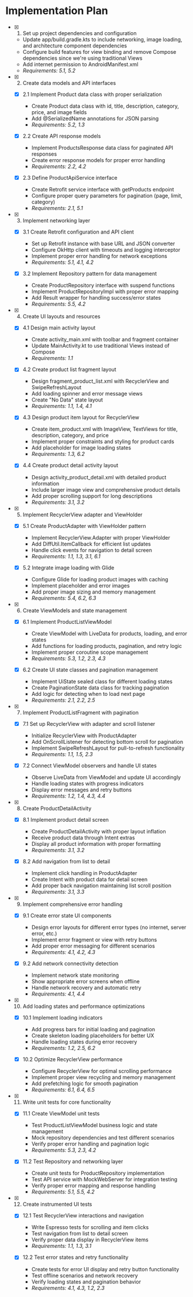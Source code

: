 # Implementation Plan

- [x] 1. Set up project dependencies and configuration
  - Update app/build.gradle.kts to include networking, image loading, and architecture component dependencies
  - Configure build features for view binding and remove Compose dependencies since we're using traditional Views
  - Add internet permission to AndroidManifest.xml
  - _Requirements: 5.1, 5.2_

- [x] 2. Create data models and API interfaces
  - [x] 2.1 Implement Product data class with proper serialization
    - Create Product data class with id, title, description, category, price, and image fields
    - Add @SerializedName annotations for JSON parsing
    - _Requirements: 5.2, 1.3_

  - [x] 2.2 Create API response models
    - Implement ProductsResponse data class for paginated API responses
    - Create error response models for proper error handling
    - _Requirements: 2.2, 4.2_

  - [x] 2.3 Define ProductApiService interface
    - Create Retrofit service interface with getProducts endpoint
    - Configure proper query parameters for pagination (page, limit, category)
    - _Requirements: 2.1, 5.1_

- [x] 3. Implement networking layer
  - [x] 3.1 Create Retrofit configuration and API client
    - Set up Retrofit instance with base URL and JSON converter
    - Configure OkHttp client with timeouts and logging interceptor
    - Implement proper error handling for network exceptions
    - _Requirements: 5.1, 4.1, 4.2_

  - [x] 3.2 Implement Repository pattern for data management
    - Create ProductRepository interface with suspend functions
    - Implement ProductRepositoryImpl with proper error mapping
    - Add Result wrapper for handling success/error states
    - _Requirements: 5.5, 4.2_

- [x] 4. Create UI layouts and resources
  - [x] 4.1 Design main activity layout
    - Create activity_main.xml with toolbar and fragment container
    - Update MainActivity.kt to use traditional Views instead of Compose
    - _Requirements: 1.1_

  - [x] 4.2 Create product list fragment layout
    - Design fragment_product_list.xml with RecyclerView and SwipeRefreshLayout
    - Add loading spinner and error message views
    - Create "No Data" state layout
    - _Requirements: 1.1, 1.4, 4.1_

  - [x] 4.3 Design product item layout for RecyclerView
    - Create item_product.xml with ImageView, TextViews for title, description, category, and price
    - Implement proper constraints and styling for product cards
    - Add placeholder for image loading states
    - _Requirements: 1.3, 6.2_

  - [x] 4.4 Create product detail activity layout
    - Design activity_product_detail.xml with detailed product information
    - Include larger image view and comprehensive product details
    - Add proper scrolling support for long descriptions
    - _Requirements: 3.1, 3.2_

- [x] 5. Implement RecyclerView adapter and ViewHolder
  - [x] 5.1 Create ProductAdapter with ViewHolder pattern
    - Implement RecyclerView.Adapter with proper ViewHolder
    - Add DiffUtil.ItemCallback for efficient list updates
    - Handle click events for navigation to detail screen
    - _Requirements: 1.1, 1.3, 3.1, 6.1_

  - [x] 5.2 Integrate image loading with Glide
    - Configure Glide for loading product images with caching
    - Implement placeholder and error images
    - Add proper image sizing and memory management
    - _Requirements: 5.4, 6.2, 6.3_

- [x] 6. Create ViewModels and state management
  - [x] 6.1 Implement ProductListViewModel
    - Create ViewModel with LiveData for products, loading, and error states
    - Add functions for loading products, pagination, and retry logic
    - Implement proper coroutine scope management
    - _Requirements: 5.3, 1.2, 2.3, 4.3_

  - [x] 6.2 Create UI state classes and pagination management
    - Implement UiState sealed class for different loading states
    - Create PaginationState data class for tracking pagination
    - Add logic for detecting when to load next page
    - _Requirements: 2.1, 2.2, 2.5_

- [x] 7. Implement ProductListFragment with pagination
  - [x] 7.1 Set up RecyclerView with adapter and scroll listener
    - Initialize RecyclerView with ProductAdapter
    - Add OnScrollListener for detecting bottom scroll for pagination
    - Implement SwipeRefreshLayout for pull-to-refresh functionality
    - _Requirements: 1.1, 1.5, 2.3_

  - [x] 7.2 Connect ViewModel observers and handle UI states
    - Observe LiveData from ViewModel and update UI accordingly
    - Handle loading states with progress indicators
    - Display error messages and retry buttons
    - _Requirements: 1.2, 1.4, 4.3, 4.4_

- [x] 8. Create ProductDetailActivity
  - [x] 8.1 Implement product detail screen
    - Create ProductDetailActivity with proper layout inflation
    - Receive product data through Intent extras
    - Display all product information with proper formatting
    - _Requirements: 3.1, 3.2_

  - [x] 8.2 Add navigation from list to detail
    - Implement click handling in ProductAdapter
    - Create Intent with product data for detail screen
    - Add proper back navigation maintaining list scroll position
    - _Requirements: 3.1, 3.3_

- [x] 9. Implement comprehensive error handling
  - [x] 9.1 Create error state UI components
    - Design error layouts for different error types (no internet, server error, etc.)
    - Implement error fragment or view with retry buttons
    - Add proper error messaging for different scenarios
    - _Requirements: 4.1, 4.2, 4.3_

  - [x] 9.2 Add network connectivity detection
    - Implement network state monitoring
    - Show appropriate error screens when offline
    - Handle network recovery and automatic retry
    - _Requirements: 4.1, 4.4_

- [x] 10. Add loading states and performance optimizations
  - [x] 10.1 Implement loading indicators
    - Add progress bars for initial loading and pagination
    - Create skeleton loading placeholders for better UX
    - Handle loading states during error recovery
    - _Requirements: 1.2, 2.5, 6.2_

  - [x] 10.2 Optimize RecyclerView performance
    - Configure RecyclerView for optimal scrolling performance
    - Implement proper view recycling and memory management
    - Add prefetching logic for smooth pagination
    - _Requirements: 6.1, 6.4, 6.5_

- [x] 11. Write unit tests for core functionality
  - [x] 11.1 Create ViewModel unit tests
    - Test ProductListViewModel business logic and state management
    - Mock repository dependencies and test different scenarios
    - Verify proper error handling and pagination logic
    - _Requirements: 5.3, 2.3, 4.2_

  - [x] 11.2 Test Repository and networking layer
    - Create unit tests for ProductRepository implementation
    - Test API service with MockWebServer for integration testing
    - Verify proper error mapping and response handling
    - _Requirements: 5.1, 5.5, 4.2_

- [x] 12. Create instrumented UI tests
  - [x] 12.1 Test RecyclerView interactions and navigation
    - Write Espresso tests for scrolling and item clicks
    - Test navigation from list to detail screen
    - Verify proper data display in RecyclerView items
    - _Requirements: 1.1, 1.3, 3.1_

  - [x] 12.2 Test error states and retry functionality
    - Create tests for error UI display and retry button functionality
    - Test offline scenarios and network recovery
    - Verify loading states and pagination behavior
    - _Requirements: 4.1, 4.3, 1.2, 2.3_